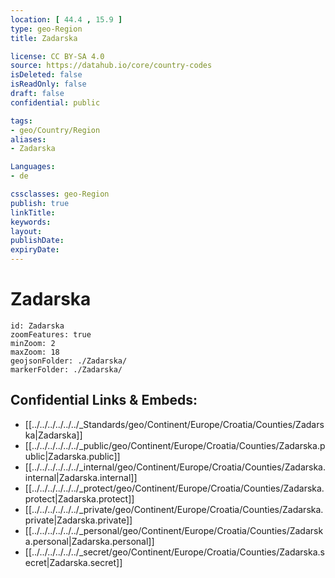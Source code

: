 ```yaml
---
location: [ 44.4 , 15.9 ] 
type: geo-Region
title: Zadarska

license: CC BY-SA 4.0
source: https://datahub.io/core/country-codes
isDeleted: false
isReadOnly: false
draft: false
confidential: public

tags:
- geo/Country/Region
aliases:
- Zadarska

Languages:
- de

cssclasses: geo-Region
publish: true
linkTitle: 
keywords: 
layout: 
publishDate: 
expiryDate: 
---
```


# Zadarska

```leaflet
id: Zadarska
zoomFeatures: true 
minZoom: 2 
maxZoom: 18
geojsonFolder: ./Zadarska/
markerFolder: ./Zadarska/
```


## Confidential Links & Embeds: 
- [[../../../../../../_Standards/geo/Continent/Europe/Croatia/Counties/Zadarska|Zadarska]] 
- [[../../../../../../_public/geo/Continent/Europe/Croatia/Counties/Zadarska.public|Zadarska.public]] 
- [[../../../../../../_internal/geo/Continent/Europe/Croatia/Counties/Zadarska.internal|Zadarska.internal]] 
- [[../../../../../../_protect/geo/Continent/Europe/Croatia/Counties/Zadarska.protect|Zadarska.protect]] 
- [[../../../../../../_private/geo/Continent/Europe/Croatia/Counties/Zadarska.private|Zadarska.private]] 
- [[../../../../../../_personal/geo/Continent/Europe/Croatia/Counties/Zadarska.personal|Zadarska.personal]] 
- [[../../../../../../_secret/geo/Continent/Europe/Croatia/Counties/Zadarska.secret|Zadarska.secret]] 

